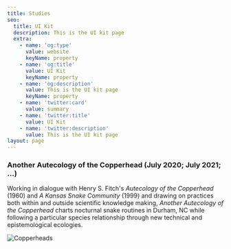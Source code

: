 ```yaml
---
title: Studies
seo:
  title: UI Kit
  description: This is the UI kit page
  extra:
    - name: 'og:type'
      value: website
      keyName: property
    - name: 'og:title'
      value: UI Kit
      keyName: property
    - name: 'og:description'
      value: This is the UI kit page
      keyName: property
    - name: 'twitter:card'
      value: summary
    - name: 'twitter:title'
      value: UI Kit
    - name: 'twitter:description'
      value: This is the UI kit page
layout: page
---
```

### Another Autecology of the Copperhead (July 2020; July 2021; ...)

Working in dialogue with Henry S. Fitch's *Autecology of the Copperhead* (1960) and *A Kansas Snake Community* (1999) and drawing on practices both within and outside scientific knowledge making, *Another Autecology of the Copperhead* charts nocturnal snake routines in Durham, NC while following a particular species relationship through new technical and epistemological ecologies.

![Copperheads](/images/copperheads.jpg)
